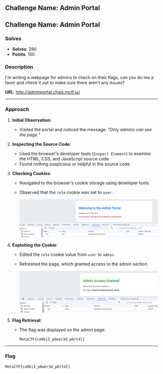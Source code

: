 ## **Challenge Name: Admin Portal**
## **Challenge Name: Admin Portal**
### **Solves**
- **Solves**: 280
- **Points**: 150  

### **Description**  
I'm writing a webpage for admins to check on their flags, can you do me a favor and check it out to make sure there aren't any issues?

**URL**: http://adminportal.chals.mctf.io/

---

### **Approach**

1. **Initial Observation**:
   - Visited the portal and noticed the message: *"Only admins can see the page."*

2. **Inspecting the Source Code**:
   - Used the browser's developer tools (`Inspect Element`) to examine the HTML, CSS, and JavaScript source code.
   - Found nothing suspicious or helpful in the source code.

3. **Checking Cookies**:
   - Navigated to the browser's cookie storage using developer tools.
   - Observed that the `role` cookie was set to `user`.

        ![](Resources/image1.png)

4. **Exploiting the Cookie**:
   - Edited the `role` cookie value from `user` to `admin`.
   - Refreshed the page, which granted access to the admin section.

        ![](Resources/image2.png)

5. **Flag Retrieval**:
   - The flag was displayed on the admin page:
     ```plaintext
     MetaCTF{co0ki3_p0wer3d_p0rt4l}
     ```

---

### **Flag**
```
MetaCTF{co0ki3_p0wer3d_p0rt4l}
```